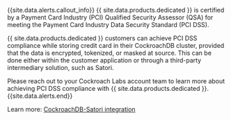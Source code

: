 {{site.data.alerts.callout_info}}
{{ site.data.products.dedicated }} is certified by a Payment Card Industry (PCI) Qualified Security Assessor (QSA) for meeting the Payment Card Industry Data Security Standard (PCI DSS).

{{ site.data.products.dedicated }} customers can achieve PCI DSS compliance while storing  credit card in their CockroachDB cluster, provided that the data is encrypted, tokenized, or masked at source. This can be done either within the customer application or through a third-party intermediary solution, such as Satori.

Please reach out to your Cockroach Labs account team to learn more about achieving PCI DSS compliance with {{ site.data.products.dedicated }}.
{{site.data.alerts.end}}

Learn more: [CockroachDB-Satori integration](../satori-integration.html)
